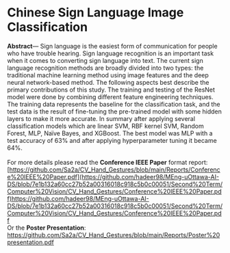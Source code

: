 # Chinese Sign Language Image Classification
**Abstract**— Sign language is the easiest form of communication for people who have trouble hearing. Sign language recognition is an important task when it comes to converting sign language into text. The current sign language recognition methods are broadly divided into two types: the traditional machine learning method using image features and the deep neural network-based method. The following aspects best describe the primary contributions of this study. The training and testing of the ResNet model were done by combining different feature engineering techniques. The training data represents the baseline for the classification task, and the test data is the result of fine-tuning the pre-trained model with some hidden layers to make it more accurate. In summary after applying several classification models which are linear SVM, RBF kernel SVM, Random Forest, MLP, Naïve Bayes, and XGBoost. The best model was MLP with a test accuracy of 63% and after applying hyperparameter tuning it became 64%.<br>
<br>
For more details please read the **Conference IEEE Paper** format report: [https://github.com/Sa2a/CV_Hand_Gestures/blob/main/Reports/Conference%20IEEE%20Paper.pdf](https://github.com/hadeer98/MEng-uOttawa-AI-DS/blob/7e1b132a60cc27b52a00316018c918c5b0c00051/Second%20Term/Computer%20Vision/CV_Hand_Gestures/Conference%20IEEE%20Paper.pdf)https://github.com/hadeer98/MEng-uOttawa-AI-DS/blob/7e1b132a60cc27b52a00316018c918c5b0c00051/Second%20Term/Computer%20Vision/CV_Hand_Gestures/Conference%20IEEE%20Paper.pdf
<br> Or the **Poster Presentation**: https://github.com/Sa2a/CV_Hand_Gestures/blob/main/Reports/Poster%20presentation.pdf
